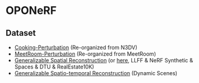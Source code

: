 # OPONeRF

## Dataset

* [Cooking-Perturbation](https://cloud.tsinghua.edu.cn/d/90ef1341cd0c4cfebb37/) (Re-organized from N3DV)
* [MeetRoom-Perturbation](https://github.com/yzheng97/OPONeRF) (Re-organized from MeetRoom)
* [Generalizable Spatial Reconstruction](https://github.com/googleinterns/IBRNet) (or [here](https://github.com/liuyuan-pal/NeuRay), LLFF & NeRF Synthetic & Spaces & DTU & RealEstate10K)
* [Generalizable Spatio-temporal Reconstruction](https://github.com/tianfr/MonoNeRF) (Dynamic Scenes)
